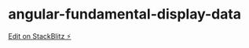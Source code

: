 # angular-fundamental-display-data

[Edit on StackBlitz ⚡️](https://stackblitz.com/edit/angular-fundamental-display-data)